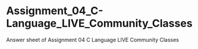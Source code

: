 # Assignment_04_C-Language_LIVE_Community_Classes
Answer sheet of Assignment 04 C Language LIVE Community Classes
